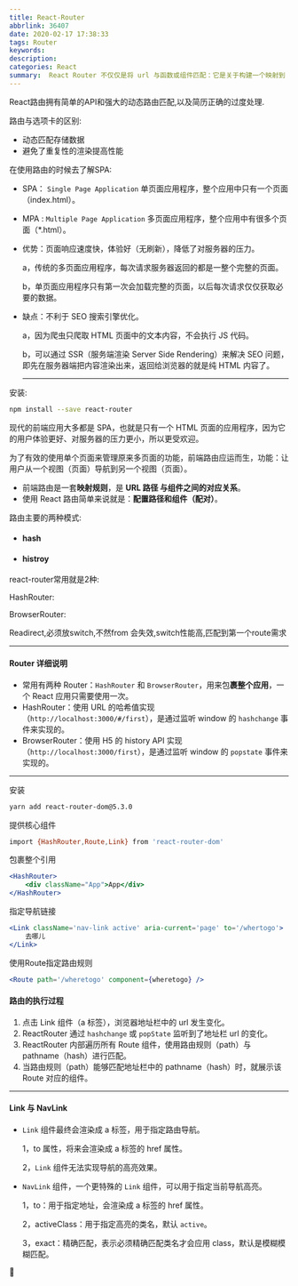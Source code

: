 ```yaml
---
title: React-Router
abbrlink: 36407
date: 2020-02-17 17:38:33
tags: Router
keywords:
description:
categories: React
summary:  React Router 不仅仅是将 url 与函数或组件匹配：它是关于构建一个映射到 URL 的完整用户界面，因此它可能包含比你习惯的更多的概
---
```


React路由拥有简单的API和强大的动态路由匹配,以及简历正确的过度处理.

路由与选项卡的区别:

- 动态匹配存储数据
- 避免了重复性的渲染提高性能

在使用路由的时候去了解SPA:

- SPA： `Single Page Application` 单页面应用程序，整个应用中只有一个页面（index.html）。

- MPA : `Multiple Page Application` 多页面应用程序，整个应用中有很多个页面（*.html）。

- 优势：页面响应速度快，体验好（无刷新），降低了对服务器的压力。

  a，传统的多页面应用程序，每次请求服务器返回的都是一整个完整的页面。

  b，单页面应用程序只有第一次会加载完整的页面，以后每次请求仅仅获取必要的数据。

- 缺点：不利于 SEO 搜索引擎优化。

  a，因为爬虫只爬取 HTML 页面中的文本内容，不会执行 JS 代码。

  b，可以通过 SSR（服务端渲染 Server Side Rendering）来解决 SEO 问题，即先在服务器端把内容渲染出来，返回给浏览器的就是纯 HTML 内容了。

  <HR>

安装:

```bash
npm install --save react-router
```

现代的前端应用大多都是 SPA，也就是只有一个 HTML 页面的应用程序，因为它的用户体验更好、对服务器的压力更小，所以更受欢迎。

为了有效的使用单个页面来管理原来多页面的功能，前端路由应运而生，功能：让用户从一个视图（页面）导航到另一个视图（页面）。

- 前端路由是一套**映射规则**，是 **URL 路径 与组件之间的对应关系**。
- 使用 React 路由简单来说就是：**配置路径和组件（配对）**。

路由主要的两种模式:

- #### hash

- #### histroy

react-router常用就是2种:

HashRouter:

BrowserRouter:

Readirect,必须放switch,不然from 会失效,switch性能高,匹配到第一个route需求

<hr>

#### Router 详细说明

- 常用有两种 Router：`HashRouter` 和 `BrowserRouter`，用来包**裹整个应用**，一个 React 应用只需要使用一次。
- HashRouter：使用 URL 的哈希值实现（`http://localhost:3000/#/first`），是通过监听 window 的 `hashchange` 事件来实现的。
- BrowserRouter：使用 H5 的 history API 实现（`http://localhost:3000/first`），是通过监听 window 的 `popstate` 事件来实现的。

<hr>

安装

```bash
yarn add react-router-dom@5.3.0
```

提供核心组件

```bash
import {HashRouter,Route,Link} from 'react-router-dom'
```

包裹整个引用

```jsx
<HashRouter>
    <div className="App">App</div>
</HashRouter>
```

指定导航链接

```jsx
<Link className='nav-link active' aria-current='page' to='/whertogo'>
    去哪儿
</Link>
```

使用Route指定路由规则

```jsx
<Route path='/wheretogo' component={wheretogo} />
```

#### 路由的执行过程

1. 点击 Link 组件（a 标签），浏览器地址栏中的 url 发生变化。
2. ReactRouter 通过 `hashchange` 或 `popState` 监听到了地址栏 url 的变化。
3. ReactRouter 内部遍历所有 Route 组件，使用路由规则（path）与 pathname（hash）进行匹配。
4. 当路由规则（path）能够匹配地址栏中的 pathname（hash）时，就展示该 Route 对应的组件。

<hr>

#### Link 与 NavLink

- `Link` 组件最终会渲染成 a 标签，用于指定路由导航。

  1，to 属性，将来会渲染成 a 标签的 href 属性。

  2，`Link` 组件无法实现导航的高亮效果。

- `NavLink` 组件，一个更特殊的 `Link` 组件，可以用于指定当前导航高亮。

  1，to：用于指定地址，会渲染成 a 标签的 href 属性。

  2，activeClass：用于指定高亮的类名，默认 `active`。

  3，exact：精确匹配，表示必须精确匹配类名才会应用 class，默认是模糊模糊匹配。

📝